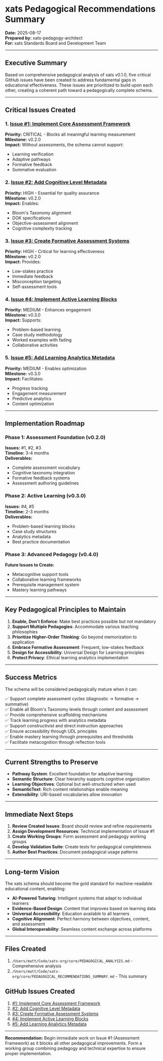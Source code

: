 # xats Pedagogical Recommendations Summary

**Date:** 2025-08-17  
**Prepared by:** xats-pedagogy-architect  
**For:** xats Standards Board and Development Team

---

## Executive Summary

Based on comprehensive pedagogical analysis of xats v0.1.0, five critical GitHub issues have been created to address fundamental gaps in educational effectiveness. These issues are prioritized to build upon each other, creating a coherent path toward a pedagogically complete schema.

---

## Critical Issues Created

### 1. [Issue #1: Implement Core Assessment Framework](https://github.com/xats-org/core/issues/1)
**Priority:** CRITICAL - Blocks all meaningful learning measurement  
**Milestone:** v0.2.0  
**Impact:** Without assessments, the schema cannot support:
- Learning verification
- Adaptive pathways
- Formative feedback
- Summative evaluation

### 2. [Issue #2: Add Cognitive Level Metadata](https://github.com/xats-org/core/issues/2)
**Priority:** HIGH - Essential for quality assurance  
**Milestone:** v0.2.0  
**Impact:** Enables:
- Bloom's Taxonomy alignment
- DOK specifications
- Objective-assessment alignment
- Cognitive complexity tracking

### 3. [Issue #3: Create Formative Assessment Systems](https://github.com/xats-org/core/issues/3)
**Priority:** HIGH - Critical for learning effectiveness  
**Milestone:** v0.2.0  
**Impact:** Provides:
- Low-stakes practice
- Immediate feedback
- Misconception targeting
- Self-assessment tools

### 4. [Issue #4: Implement Active Learning Blocks](https://github.com/xats-org/core/issues/4)
**Priority:** MEDIUM - Enhances engagement  
**Milestone:** v0.3.0  
**Impact:** Supports:
- Problem-based learning
- Case study methodology
- Worked examples with fading
- Collaborative activities

### 5. [Issue #5: Add Learning Analytics Metadata](https://github.com/xats-org/core/issues/5)
**Priority:** MEDIUM - Enables optimization  
**Milestone:** v0.3.0  
**Impact:** Facilitates:
- Progress tracking
- Engagement measurement
- Predictive analytics
- Content optimization

---

## Implementation Roadmap

### Phase 1: Assessment Foundation (v0.2.0)
**Issues:** #1, #2, #3  
**Timeline:** 3-4 months  
**Deliverables:**
- Complete assessment vocabulary
- Cognitive taxonomy integration
- Formative feedback systems
- Assessment authoring guidelines

### Phase 2: Active Learning (v0.3.0)
**Issues:** #4, #5  
**Timeline:** 2-3 months  
**Deliverables:**
- Problem-based learning blocks
- Case study structures
- Analytics metadata
- Best practice documentation

### Phase 3: Advanced Pedagogy (v0.4.0)
**Future Issues to Create:**
- Metacognitive support tools
- Collaborative learning frameworks
- Prerequisite management system
- Mastery learning pathways

---

## Key Pedagogical Principles to Maintain

1. **Enable, Don't Enforce**: Make best practices possible but not mandatory
2. **Support Multiple Pedagogies**: Accommodate various teaching philosophies
3. **Prioritize Higher-Order Thinking**: Go beyond memorization to application
4. **Embrace Formative Assessment**: Frequent, low-stakes feedback
5. **Design for Accessibility**: Universal Design for Learning principles
6. **Protect Privacy**: Ethical learning analytics implementation

---

## Success Metrics

The schema will be considered pedagogically mature when it can:

✅ Support complete assessment cycles (diagnostic → formative → summative)  
✅ Enable all Bloom's Taxonomy levels through content and assessment  
✅ Provide comprehensive scaffolding mechanisms  
✅ Track learning progress with analytics metadata  
✅ Support constructivist and direct instruction approaches  
✅ Ensure accessibility through UDL principles  
✅ Enable mastery learning through prerequisites and thresholds  
✅ Facilitate metacognition through reflection tools  

---

## Current Strengths to Preserve

- **Pathway System**: Excellent foundation for adaptive learning
- **Semantic Structure**: Clear hierarchy supports cognitive organization
- **Learning Objectives**: Optional but well-structured when used
- **SemanticText**: Rich content relationships enable meaning
- **Extensibility**: URI-based vocabularies allow innovation

---

## Immediate Next Steps

1. **Review Created Issues**: Board should review and refine requirements
2. **Assign Development Resources**: Technical implementation of Issue #1
3. **Create Working Groups**: Form assessment and pedagogy working groups
4. **Develop Validation Suite**: Create tests for pedagogical completeness
5. **Author Best Practices**: Document pedagogical usage patterns

---

## Long-term Vision

The xats schema should become the gold standard for machine-readable educational content, enabling:

- **AI-Powered Tutoring**: Intelligent systems that adapt to individual learners
- **Evidence-Based Design**: Content that improves based on learning data
- **Universal Accessibility**: Education available to all learners
- **Cognitive Alignment**: Perfect harmony between objectives, content, and assessment
- **Global Interoperability**: Seamless content exchange across platforms

---

## Files Created

1. `/Users/matt/Code/xats-org/core/PEDAGOGICAL_ANALYSIS.md` - Comprehensive analysis
2. `/Users/matt/Code/xats-org/core/PEDAGOGICAL_RECOMMENDATIONS_SUMMARY.md` - This summary

## GitHub Issues Created

1. [#1: Implement Core Assessment Framework](https://github.com/xats-org/core/issues/1)
2. [#2: Add Cognitive Level Metadata](https://github.com/xats-org/core/issues/2)
3. [#3: Create Formative Assessment Systems](https://github.com/xats-org/core/issues/3)
4. [#4: Implement Active Learning Blocks](https://github.com/xats-org/core/issues/4)
5. [#5: Add Learning Analytics Metadata](https://github.com/xats-org/core/issues/5)

---

**Recommendation:** Begin immediate work on Issue #1 (Assessment Framework) as it blocks all other pedagogical improvements. Form a working group combining pedagogy and technical expertise to ensure proper implementation.